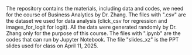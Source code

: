 The repository contains the materials, including data and codes, we need for the course of Business Analytics by Dr. Zhang.
The files with ".csv" are the dataset we used for data analysis (click_csv for regression and images_for_logit for logit). All the data were generated randomly by Dr. Zhang only for the purpose of this course.
The files with ".ipynb"  are the codes that can run by Jupyter Notebook.
The file "slides_xz" is the PPT slides used for class on April 11, 2025.
